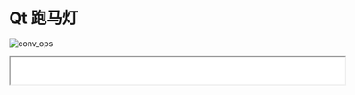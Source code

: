 # Qt 跑马灯

  ![conv_ops](Gif/Marquee.git)
<iframe height=50 width=600 src="./Gif/Marquee.gif">


```
#include "marquee.h"
#include <QApplication>

int main(int argc, char *argv[])
{
    QApplication a(argc, argv);
    Marquee w;
    w.setGeometry(100,100, 600, 50);
    w.AddText("nokia nokia nokia nokia nokia nokia nokia nokia nokia nokia nokia nokia");
    QFont font;
    font.setFamily("Microsoft YaHei");
    font.setBold(true);
    font.setPointSize(50);
    w.setFont(font);
    w.SetSpeed(Marquee::Quick);
    w.Start(0);
    w.show();

    return a.exec();
}
```
